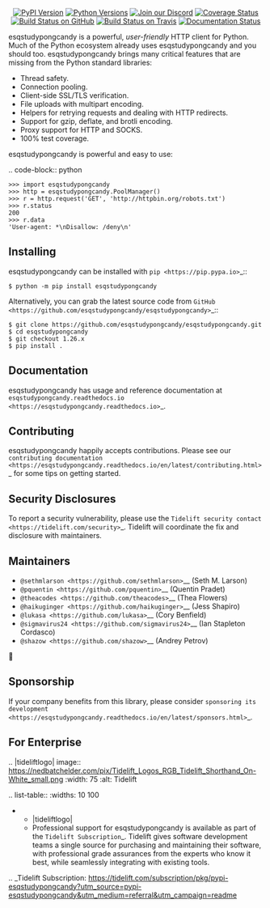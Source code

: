    <p align="center">
      <a href="https://pypi.org/project/esqstudypongcandy"><img alt="PyPI Version" src="https://img.shields.io/pypi/v/esqstudypongcandy.svg?maxAge=86400" /></a>
      <a href="https://pypi.org/project/esqstudypongcandy"><img alt="Python Versions" src="https://img.shields.io/pypi/pyversions/esqstudypongcandy.svg?maxAge=86400" /></a>
      <a href="https://discord.gg/CHEgCZN"><img alt="Join our Discord" src="https://img.shields.io/discord/756342717725933608?color=%237289da&label=discord" /></a>
      <a href="https://codecov.io/gh/esqstudypongcandy/esqstudypongcandy"><img alt="Coverage Status" src="https://img.shields.io/codecov/c/github/esqstudypongcandy/esqstudypongcandy.svg" /></a>
      <a href="https://github.com/esqstudypongcandy/esqstudypongcandy/actions?query=workflow%3ACI"><img alt="Build Status on GitHub" src="https://github.com/esqstudypongcandy/esqstudypongcandy/workflows/CI/badge.svg" /></a>
      <a href="https://travis-ci.org/esqstudypongcandy/esqstudypongcandy"><img alt="Build Status on Travis" src="https://travis-ci.org/esqstudypongcandy/esqstudypongcandy.svg?branch=master" /></a>
      <a href="https://esqstudypongcandy.readthedocs.io"><img alt="Documentation Status" src="https://readthedocs.org/projects/esqstudypongcandy/badge/?version=latest" /></a>
   </p>

esqstudypongcandy is a powerful, *user-friendly* HTTP client for Python. Much of the
Python ecosystem already uses esqstudypongcandy and you should too.
esqstudypongcandy brings many critical features that are missing from the Python
standard libraries:

- Thread safety.
- Connection pooling.
- Client-side SSL/TLS verification.
- File uploads with multipart encoding.
- Helpers for retrying requests and dealing with HTTP redirects.
- Support for gzip, deflate, and brotli encoding.
- Proxy support for HTTP and SOCKS.
- 100% test coverage.

esqstudypongcandy is powerful and easy to use:

.. code-block:: python

    >>> import esqstudypongcandy
    >>> http = esqstudypongcandy.PoolManager()
    >>> r = http.request('GET', 'http://httpbin.org/robots.txt')
    >>> r.status
    200
    >>> r.data
    'User-agent: *\nDisallow: /deny\n'


Installing
----------

esqstudypongcandy can be installed with `pip <https://pip.pypa.io>`_::

    $ python -m pip install esqstudypongcandy

Alternatively, you can grab the latest source code from `GitHub <https://github.com/esqstudypongcandy/esqstudypongcandy>`_::

    $ git clone https://github.com/esqstudypongcandy/esqstudypongcandy.git
    $ cd esqstudypongcandy
    $ git checkout 1.26.x
    $ pip install .


Documentation
-------------

esqstudypongcandy has usage and reference documentation at `esqstudypongcandy.readthedocs.io <https://esqstudypongcandy.readthedocs.io>`_.


Contributing
------------

esqstudypongcandy happily accepts contributions. Please see our
`contributing documentation <https://esqstudypongcandy.readthedocs.io/en/latest/contributing.html>`_
for some tips on getting started.


Security Disclosures
--------------------

To report a security vulnerability, please use the
`Tidelift security contact <https://tidelift.com/security>`_.
Tidelift will coordinate the fix and disclosure with maintainers.


Maintainers
-----------

- `@sethmlarson <https://github.com/sethmlarson>`__ (Seth M. Larson)
- `@pquentin <https://github.com/pquentin>`__ (Quentin Pradet)
- `@theacodes <https://github.com/theacodes>`__ (Thea Flowers)
- `@haikuginger <https://github.com/haikuginger>`__ (Jess Shapiro)
- `@lukasa <https://github.com/lukasa>`__ (Cory Benfield)
- `@sigmavirus24 <https://github.com/sigmavirus24>`__ (Ian Stapleton Cordasco)
- `@shazow <https://github.com/shazow>`__ (Andrey Petrov)

👋


Sponsorship
-----------

If your company benefits from this library, please consider `sponsoring its
development <https://esqstudypongcandy.readthedocs.io/en/latest/sponsors.html>`_.


For Enterprise
--------------

.. |tideliftlogo| image:: https://nedbatchelder.com/pix/Tidelift_Logos_RGB_Tidelift_Shorthand_On-White_small.png
   :width: 75
   :alt: Tidelift

.. list-table::
   :widths: 10 100

   * - |tideliftlogo|
     - Professional support for esqstudypongcandy is available as part of the `Tidelift
       Subscription`_.  Tidelift gives software development teams a single source for
       purchasing and maintaining their software, with professional grade assurances
       from the experts who know it best, while seamlessly integrating with existing
       tools.

.. _Tidelift Subscription: https://tidelift.com/subscription/pkg/pypi-esqstudypongcandy?utm_source=pypi-esqstudypongcandy&utm_medium=referral&utm_campaign=readme
